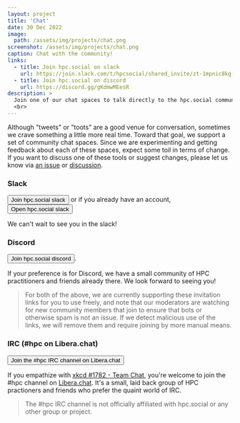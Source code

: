 ```yaml
---
layout: project
title: 'Chat'
date: 30 Dec 2022
image: 
  path: /assets/img/projects/chat.png
screenshot: /assets/img/projects/chat.png
caption: Chat with the community!
links:
  - title: Join hpc.social on slack
    url: https://join.slack.com/t/hpcsocial/shared_invite/zt-1mpnic8kg-CDAC5JSFkeuUQ~wJHEfCXg
  - title: Join hpc.social on discord
    url: https://discord.gg/gKdmwMEesR
description: >
  Join one of our chat spaces to talk directly to the hpc.social community members
  <br>
---
```


Although "tweets" or "toots" are a good venue for conversation, sometimes we crave something
a little more real time. Toward that goal, we support a set of community chat spaces. Since
we are experimenting and getting feedback about each of these spaces, expect some
toil in terms of change. If you want to
discuss one of these tools or suggest changes, please let us know via <a href="https://github.com/hpc-social/hpc-social.github.io/issues" target="_blank">an issue</a>
or <a href="https://github.com/hpc-social/hpc-social.github.io/discussions" target="_blank">discussion</a>.

### Slack

<a href="https://join.slack.com/t/hpcsocial/shared_invite/zt-1mpnic8kg-CDAC5JSFkeuUQ~wJHEfCXg" target="_blank"><button class="btn btn-primary btn-sm">Join hpc.social slack</button></a> or if you already have an account, <a href="https://hpcsocial.slack.com" target="_blank"><button class="btn btn-primary btn-sm">Open hpc.social slack</button></a>

We can't wait to see you in the slack!

### Discord

<a href="https://discord.gg/gKdmwMEesR" target="_blank"><button class="btn btn-primary btn-sm">Join hpc.social discord</button></a>.

If your preference is for Discord, we have a small community of HPC practitioners and friends already
there. We look forward to seeing you!

> For both of the above, we are currently supporting these invitation links for you to use freely, and note that our moderators are watching for new community members that join to ensure that bots or otherwise spam is not an issue. If we detect malicious use of the links, we will remove them and require joining by more manual means. 

### IRC (#hpc on Libera.chat)

<a href="https://web.libera.chat/#hpc" target="_blank"><button class="btn btn-primary btn_sm">Join the #hpc IRC channel on Libera.chat</button></a>

If you empathize with <a href="https://xkcd.com/1782/" target="_blank">xkcd #1782 - Team Chat</a>,
you're welcome to join the #hpc channel on <a href="https://libera.chat/" target="_blank">Libera.chat</a>.
It's a small, laid back group of HPC practioners and friends who prefer the quaint world of IRC.

> The #hpc IRC channel is not officially affiliated with hpc.social or any other group or project.

